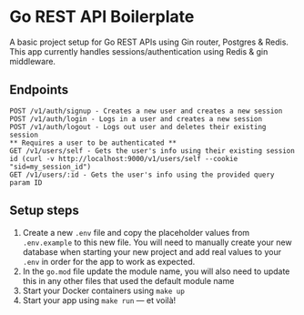 # Go REST API Boilerplate

A basic project setup for Go REST APIs using Gin router, Postgres & Redis. This app currently handles sessions/authentication using Redis & gin middleware.

## Endpoints 

```
POST /v1/auth/signup - Creates a new user and creates a new session
POST /v1/auth/login - Logs in a user and creates a new session 
POST /v1/auth/logout - Logs out user and deletes their existing session
** Requires a user to be authenticated **
GET /v1/users/self - Gets the user's info using their existing session id (curl -v http://localhost:9000/v1/users/self --cookie "sid=my_session_id")
GET /v1/users/:id - Gets the user's info using the provided query param ID
```

## Setup steps

1. Create a new `.env` file and copy the placeholder values from `.env.example` to this new file. You will need to manually create your new database when starting your new project and add real values to your `.env` in order for the app to work as expected.
2. In the `go.mod` file update the module name, you will also need to update this in any other files that used the default module name
3. Start your Docker containers using `make up`
4. Start your app using `make run` &mdash; et voilà!